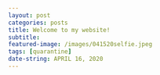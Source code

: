 ```yaml
---
layout: post
categories: posts
title: Welcome to my website!
subtitle: 
featured-image: /images/041520selfie.jpeg
tags: [quarantine]
date-string: APRIL 16, 2020
---
```


